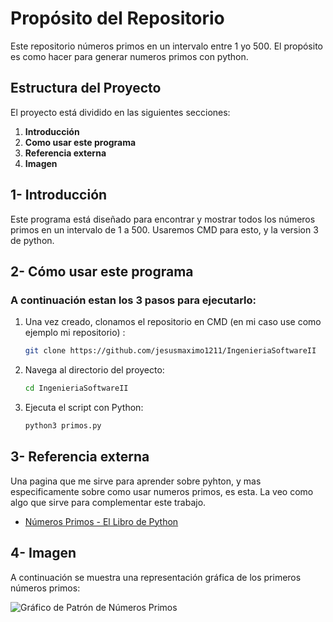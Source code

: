 # Propósito del Repositorio

Este repositorio números primos en un intervalo entre 1 yo 500. El propósito es como hacer para generar numeros primos con python.
## Estructura del Proyecto

El proyecto está dividido en las siguientes secciones:

1. **Introducción**
2. **Como usar este programa**
3. **Referencia externa**
4. **Imagen**



## 1- Introducción

Este programa está diseñado para encontrar y mostrar todos los números primos en un intervalo de 1 a  500. Usaremos CMD para esto, y la version 3 de python.



## 2- Cómo usar este programa

### A continuación estan los 3 pasos para ejecutarlo:

1. Una vez creado, clonamos el repositorio en CMD (en mi caso use como ejemplo mi repositorio) :
    ```bash
    git clone https://github.com/jesusmaximo1211/IngenieriaSoftwareII
    ```

2. Navega al directorio del proyecto:
    ```bash
    cd IngenieriaSoftwareII
    ```

3. Ejecuta el script con Python:
    ```bash
    python3 primos.py
    ```



## 3- Referencia externa

Una pagina que me sirve para aprender sobre pyhton, y mas especificamente sobre como usar numeros primos, es esta. La veo como algo que sirve para complementar este trabajo.

- [Números Primos - El Libro de Python](https://ellibrodepython.com/numeros-primos-python)



## 4- Imagen

A continuación se muestra una representación gráfica de los primeros números primos:

![Gráfico de Patrón de Números Primos](https://www.microsiervos.com/images/PatronPrimosJasonDavies.jpg)